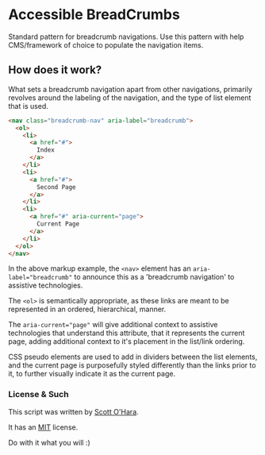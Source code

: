 # Accessible BreadCrumbs

Standard pattern for breadcrumb navigations. Use this pattern with help CMS/framework of choice to populate the navigation items.


## How does it work?

What sets a breadcrumb navigation apart from other navigations, primarily revolves around the labeling of the navigation, and the type of list element that is used.

```html
<nav class="breadcrumb-nav" aria-label="breadcrumb">
  <ol>
    <li>
      <a href="#">
        Index
      </a>
    </li>
    <li>
      <a href="#">
        Second Page
      </a>
    </li>
    <li>
      <a href="#" aria-current="page">
        Current Page
      </a>
    </li>
  </ol>
</nav>
```  

In the above markup example, the ```<nav>``` element has an ```aria-label="breadcrumb"``` to announce this as a 'breadcrumb navigation' to assistive technologies.  

The ```<ol>``` is semantically appropriate, as these links are meant to be represented in an ordered, hierarchical, manner.  

The ```aria-current="page"``` will give additional context to assistive technologies that understand this attribute, that it represents the current page, adding additional context to it's placement in the list/link ordering.  

CSS pseudo elements are used to add in dividers between the list elements, and the current page is purposefully styled differently than the links prior to it, to further visually indicate it as the current page.


### License & Such

This script was written by [Scott O'Hara](https://twitter.com/scottohara).

It has an [MIT](https://github.com/scottaohara/accessible-components/blob/master/LICENSE.md) license.

Do with it what you will :)
